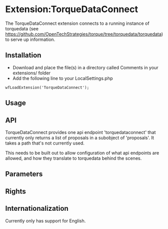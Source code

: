 # Extension:TorqueDataConnect

The TorqueDataConnect extension connects to a running instance of torquedata
(see https://github.com/OpenTechStrategies/torque/tree/torquedata/torquedata)
to serve up information.

## Installation

* Download and place the file(s) in a directory called Comments in your extensions/ folder
* Add the following line to your LocalSettings.php
```
wfLoadExtension('TorqueDataConnect');
```

## Usage

## API

TorqueDataConnect provides one api endpoint 'torquedataconnect' that currently only
returns a list of proposals in a subobject of 'proposals'.  It takes a path that's not
currently used.

This needs to be built out to allow configuration of what api endpoints are allowed,
and how they translate to torquedata behind the scenes.

## Parameters

## Rights

## Internationalization

Currently only has support for English.
